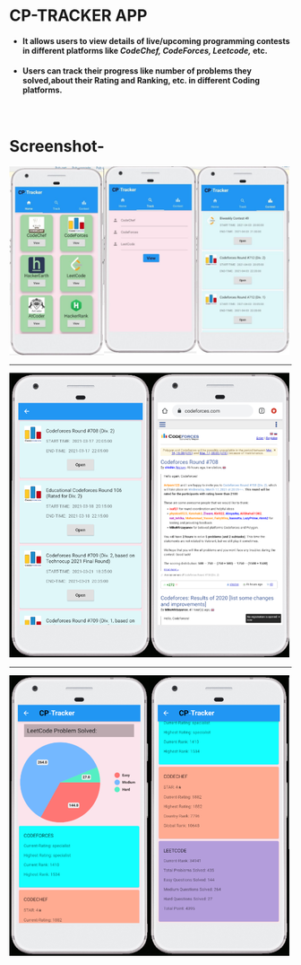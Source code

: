 # CP-TRACKER APP

<ul>
    <li>
        <h4>It allows users to view details of live/upcoming programming contests in different platforms like
        <i>CodeChef, CodeForces, Leetcode,</i> etc.</h4>
    </li>
    <li>
        <h4>Users can track their progress like number of problems they solved,about their Rating and Ranking, etc. in
        different Coding platforms.</h4>
    </li>
</ul>
<br>

# Screenshot- 
<img src="/screenshots/4.jpg" width="500">
<br><hr>
<img src="/screenshots/2.jpg" width="500">
<br><hr>
<img src="/screenshots/3.jpg" width="500">
